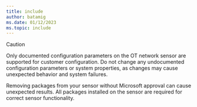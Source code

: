 ```yaml
---
title: include
author: batamig
ms.date: 01/12/2023
ms.topic: include
---
```


> [!CAUTION]
> Only documented configuration parameters on the OT network sensor are supported for customer configuration. Do not change any undocumented configuration parameters or system properties, as changes may cause unexpected behavior and system failures.
>
> Removing packages from your sensor without Microsoft approval can cause unexpected results. All packages installed on the sensor are required for correct sensor functionality.
